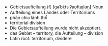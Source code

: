- Gebietsaufteilung (f)	[ɡəˈbiːtsˌʔaʊ̯ftaɪ̯lʊŋ]	Noun
- Aufteilung eines Landes oder Territoriums
- phân chia lãnh thổ
- territorial division
- Die Gebietsaufteilung wurde nicht akzeptiert.
- das Gebiet – territory, die Aufteilung – division	
- Latin root: territorium, dividere